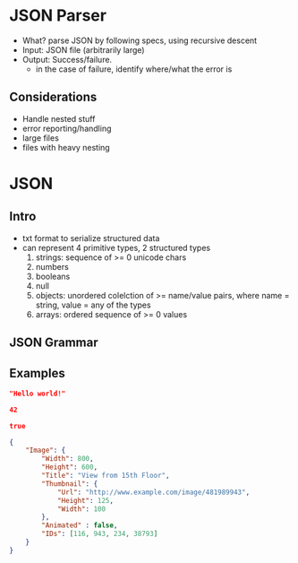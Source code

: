 # JSON Parser
- What? parse JSON by following specs, using recursive descent
- Input: JSON file (arbitrarily large)
- Output: Success/failure.
    - in the case of failure, identify where/what the error is

## Considerations
- Handle nested stuff
- error reporting/handling
- large files
- files with heavy nesting

# JSON

## Intro

- txt format to serialize structured data
- can represent 4 primitive types, 2 structured types
    1. strings: sequence of >= 0 unicode chars
    2. numbers
    3. booleans
    4. null
    5. objects: unordered colelction of >= name/value pairs,
       where name = string, value = any of the types
    6. arrays: ordered sequence of >= 0 values

## JSON Grammar

## Examples

```JSON
"Hello world!"
```

```JSON
42
```

```JSON
true
```

```JSON
{
    "Image": {
        "Width": 800,
        "Height": 600,
        "Title": "View from 15th Floor",
        "Thumbnail": {
            "Url": "http://www.example.com/image/481989943",
            "Height": 125,
            "Width": 100
        },
        "Animated" : false,
        "IDs": [116, 943, 234, 38793]
    }
}
```
